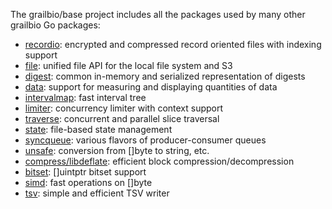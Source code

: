 The grailbio/base project includes all the packages used by many
other grailbio Go packages:

- [recordio](https://godoc.org/github.com/grailbio/base/recordio): encrypted and compressed record oriented files with indexing support
- [file](https://godoc.org/github.com/grailbio/base/file): unified file API for the local file system and S3
- [digest](https://godoc.org/github.com/grailbio/base/digest): common in-memory and serialized representation of digests
- [data](https://godoc.org/github.com/grailbio/base/data): support for measuring and displaying quantities of data
- [intervalmap](https://godoc.org/github.com/grailbio/base/intervalmap): fast interval tree
- [limiter](https://godoc.org/github.com/grailbio/base/limiter): concurrency limiter with context support
- [traverse](https://godoc.org/github.com/grailbio/base/traverse): concurrent and parallel slice traversal
- [state](https://godoc.org/github.com/grailbio/base/state): file-based state management
- [syncqueue](https://godoc.org/github.com/grailbio/base/syncqueue): various flavors of producer-consumer queues
- [unsafe](https://godoc.org/github.com/grailbio/base/unsafe): conversion from []byte to string, etc.
- [compress/libdeflate](https://godoc.org/github.com/grailbio/base/compress/libdeflate): efficient block compression/decompression
- [bitset](https://godoc.org/github.com/grailbio/base/bitset): []uintptr bitset support
- [simd](https://godoc.org/github.com/grailbio/base/simd): fast operations on []byte
- [tsv](https://godoc.org/github.com/grailbio/base/tsv): simple and efficient TSV writer
